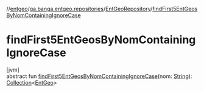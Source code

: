 //[entgeo](../../../index.md)/[ga.banga.entgeo.repositories](../index.md)/[EntGeoRepository](index.md)/[findFirst5EntGeosByNomContainingIgnoreCase](find-first5-ent-geos-by-nom-containing-ignore-case.md)

# findFirst5EntGeosByNomContainingIgnoreCase

[jvm]\
abstract fun [findFirst5EntGeosByNomContainingIgnoreCase](find-first5-ent-geos-by-nom-containing-ignore-case.md)(nom: [String](https://kotlinlang.org/api/latest/jvm/stdlib/kotlin/-string/index.html)): [Collection](https://kotlinlang.org/api/latest/jvm/stdlib/kotlin.collections/-collection/index.html)&lt;[EntGeo](../../ga.banga.entgeo.domain.entities/-ent-geo/index.md)&gt;
